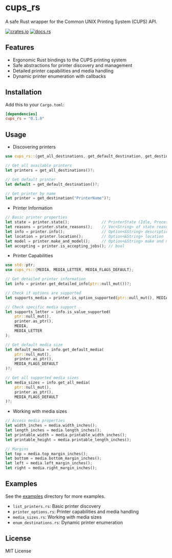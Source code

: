 # cups_rs

A safe Rust wrapper for the Common UNIX Printing System (CUPS) API.

[![crates.io](https://img.shields.io/crates/v/cups_rs.svg)](https://crates.io/crates/cups_rs)
[![docs.rs](https://docs.rs/cups_rs/badge.svg)](https://docs.rs/cups_rs)

## Features

- Ergonomic Rust bindings to the CUPS printing system
- Safe abstractions for printer discovery and management
- Detailed printer capabilities and media handling
- Dynamic printer enumeration with callbacks

## Installation

Add this to your `Cargo.toml`:

```toml
[dependencies]
cups_rs = "0.1.0"
```

## Usage

- Discovering printers
```rust
use cups_rs::{get_all_destinations, get_default_destination, get_destination};

// Get all available printers
let printers = get_all_destinations()?;

// Get default printer
let default = get_default_destination()?;

// Get printer by name
let printer = get_destination("PrinterName")?;
```

- Printer Information
```rust
// Basic printer properties
let state = printer.state();              // PrinterState (Idle, Processing, Stopped, etc.)
let reasons = printer.state_reasons();    // Vec<String> of state reasons
let info = printer.info();                // Option<&String> description
let location = printer.location();        // Option<&String> location
let model = printer.make_and_model();     // Option<&String> make and model
let accepting = printer.is_accepting_jobs(); // bool
```

- Printer Capabilities
```rust
use std::ptr;
use cups_rs::{MEDIA, MEDIA_LETTER, MEDIA_FLAGS_DEFAULT};

// Get detailed printer information
let info = printer.get_detailed_info(ptr::null_mut())?;

// Check if options are supported
let supports_media = printer.is_option_supported(ptr::null_mut(), MEDIA);

// Check specific media support
let supports_letter = info.is_value_supported(
    ptr::null_mut(),
    printer.as_ptr(),
    MEDIA,
    MEDIA_LETTER
);

// Get default media size
let default_media = info.get_default_media(
    ptr::null_mut(),
    printer.as_ptr(),
    MEDIA_FLAGS_DEFAULT
)?;

// Get all supported media sizes
let media_sizes = info.get_all_media(
    ptr::null_mut(),
    printer.as_ptr(),
    MEDIA_FLAGS_DEFAULT
)?;
```

- Working with media sizes
```rust
// Access media properties
let width_inches = media.width_inches();
let length_inches = media.length_inches();
let printable_width = media.printable_width_inches();
let printable_height = media.printable_length_inches();

// Margins
let top = media.top_margin_inches();
let bottom = media.bottom_margin_inches();
let left = media.left_margin_inches();
let right = media.right_margin_inches();
```

## Examples

See the [examples](https://github.com/Gmin2/cups-rs/tree/main/examples) directory for more examples.

- `list_printers.rs`: Basic printer discovery
- `printer_options.rs`: Printer capabilities and media handling
- `media_sizes.rs`: Working with media sizes
- `enum_destinations.rs`: Dynamic printer enumeration

## License

MIT License